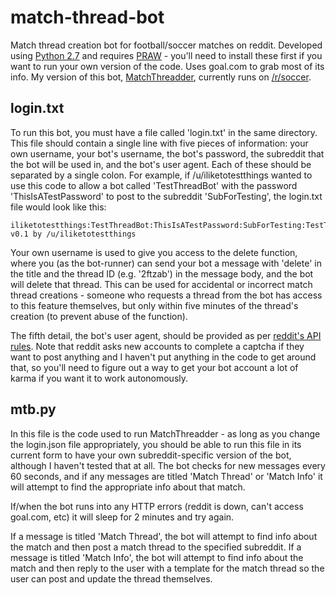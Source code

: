 match-thread-bot
================

Match thread creation bot for football/soccer matches on reddit. Developed using [Python 2.7](https://www.python.org/download/releases/2.7.7/) and requires [PRAW](https://praw.readthedocs.org/en/v2.1.16/) - you'll need to install these first if you want to run your own version of the code. Uses goal.com to grab most of its info. My version of this bot, [MatchThreadder](http://www.reddit.com/user/MatchThreadder), currently runs on [/r/soccer](http://www.reddit.com/r/soccer).


login.txt
-----

To run this bot, you must have a file called 'login.txt' in the same directory. This file should contain a single line with five pieces of information: your own username, your bot's username, the bot's password, the subreddit that the bot will be used in, and the bot's user agent. Each of these should be separated by a single colon. For example, if /u/iliketotestthings wanted to use this code to allow a bot called 'TestThreadBot' with the password 'ThisIsATestPassword' to post to the subreddit 'SubForTesting', the login.txt file would look like this:

    iliketotestthings:TestThreadBot:ThisIsATestPassword:SubForTesting:TestThreadBot v0.1 by /u/iliketotestthings

    
Your own username is used to give you access to the delete function, where you (as the bot-runner) can send your bot a message with 'delete' in the title and the thread ID (e.g. '2ftzab') in the message body, and the bot will delete that thread. This can be used for accidental or incorrect match thread creations - someone who requests a thread from the bot has access to this feature themselves, but only within five minutes of the thread's creation (to prevent abuse of the function).

The fifth detail, the bot's user agent, should be provided as per [reddit's API rules](https://github.com/reddit/reddit/wiki/API). Note that reddit asks new accounts to complete a captcha if they want to post anything and I haven't put anything in the code to get around that, so you'll need to figure out a way to get your bot account a lot of karma if you want it to work autonomously.

mtb.py
-----

In this file is the code used to run MatchThreadder - as long as you change the login.json file appropriately, you should be able to run this file in its current form to have your own subreddit-specific version of the bot, although I haven't tested that at all. The bot checks for new messages every 60 seconds, and if any messages are titled 'Match Thread' or 'Match Info' it will attempt to find the appropriate info about that match.

If/when the bot runs into any HTTP errors (reddit is down, can't access goal.com, etc) it will sleep for 2 minutes and try again.

If a message is titled 'Match Thread', the bot will attempt to find info about the match and then post a match thread to the specified subreddit. If a message is titled 'Match Info', the bot will attempt to find info about the match and then reply to the user with a template for the match thread so the user can post and update the thread themselves.
